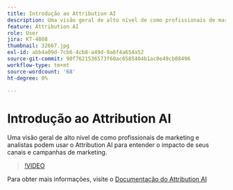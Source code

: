 ```yaml
---
title: Introdução ao Attribution AI
description: Uma visão geral de alto nível de como profissionais de marketing e analistas podem usar o Attribution AI para entender o impacto de seus canais e campanhas de marketing.
feature: Attribution AI
role: User
jira: KT-4808
thumbnail: 32667.jpg
exl-id: abb4a09d-7cb6-4cb8-a49d-9a6f4a654a52
source-git-commit: 90f7621536573f60ac6585404b1ac0e49cb08496
workflow-type: tm+mt
source-wordcount: '68'
ht-degree: 0%

---
```


# Introdução ao Attribution AI

Uma visão geral de alto nível de como profissionais de marketing e analistas podem usar o Attribution AI para entender o impacto de seus canais e campanhas de marketing.

>[!VIDEO](https://video.tv.adobe.com/v/32667?quality=12&learn=on)

Para obter mais informações, visite o [Documentação do Attribution AI](https://experienceleague.adobe.com/docs/experience-platform/intelligent-services/attribution-ai/overview.html)
